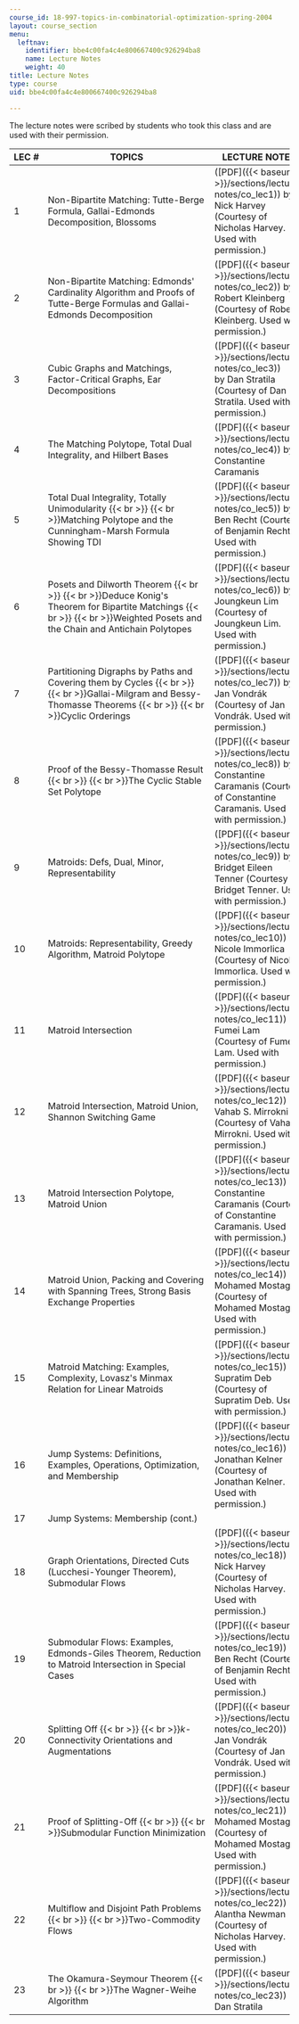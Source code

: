 ```yaml
---
course_id: 18-997-topics-in-combinatorial-optimization-spring-2004
layout: course_section
menu:
  leftnav:
    identifier: bbe4c00fa4c4e800667400c926294ba8
    name: Lecture Notes
    weight: 40
title: Lecture Notes
type: course
uid: bbe4c00fa4c4e800667400c926294ba8

---
```


The lecture notes were scribed by students who took this class and are used with their permission.

| LEC # | TOPICS | LECTURE NOTES |
| --- | --- | --- |
| 1 | Non-Bipartite Matching: Tutte-Berge Formula, Gallai-Edmonds Decomposition, Blossoms | ([PDF]({{< baseurl >}}/sections/lecture-notes/co_lec1)) by Nick Harvey (Courtesy of Nicholas Harvey. Used with permission.) |
| 2 | Non-Bipartite Matching: Edmonds' Cardinality Algorithm and Proofs of Tutte-Berge Formulas and Gallai-Edmonds Decomposition | ([PDF]({{< baseurl >}}/sections/lecture-notes/co_lec2)) by Robert Kleinberg (Courtesy of Robert Kleinberg. Used with permission.) |
| 3 | Cubic Graphs and Matchings, Factor-Critical Graphs, Ear Decompositions | ([PDF]({{< baseurl >}}/sections/lecture-notes/co_lec3)) by Dan Stratila (Courtesy of Dan Stratila. Used with permission.) |
| 4 | The Matching Polytope, Total Dual Integrality, and Hilbert Bases | ([PDF]({{< baseurl >}}/sections/lecture-notes/co_lec4)) by Constantine Caramanis |
| 5 | Total Dual Integrality, Totally Unimodularity  {{< br >}}  {{< br >}}Matching Polytope and the Cunningham-Marsh Formula Showing TDI | ([PDF]({{< baseurl >}}/sections/lecture-notes/co_lec5)) by Ben Recht (Courtesy of Benjamin Recht. Used with permission.) |
| 6 | Posets and Dilworth Theorem  {{< br >}}  {{< br >}}Deduce Konig's Theorem for Bipartite Matchings  {{< br >}}  {{< br >}}Weighted Posets and the Chain and Antichain Polytopes | ([PDF]({{< baseurl >}}/sections/lecture-notes/co_lec6)) by Joungkeun Lim (Courtesy of Joungkeun Lim. Used with permission.) |
| 7 | Partitioning Digraphs by Paths and Covering them by Cycles  {{< br >}}  {{< br >}}Gallai-Milgram and Bessy-Thomasse Theorems  {{< br >}}  {{< br >}}Cyclic Orderings | ([PDF]({{< baseurl >}}/sections/lecture-notes/co_lec7)) by Jan Vondrák (Courtesy of Jan Vondrák. Used with permission.) |
| 8 | Proof of the Bessy-Thomasse Result  {{< br >}}  {{< br >}}The Cyclic Stable Set Polytope | ([PDF]({{< baseurl >}}/sections/lecture-notes/co_lec8)) by Constantine Caramanis (Courtesy of Constantine Caramanis. Used with permission.) |
| 9 | Matroids: Defs, Dual, Minor, Representability | ([PDF]({{< baseurl >}}/sections/lecture-notes/co_lec9)) by Bridget Eileen Tenner (Courtesy of Bridget Tenner. Used with permission.) |
| 10 | Matroids: Representability, Greedy Algorithm, Matroid Polytope | ([PDF]({{< baseurl >}}/sections/lecture-notes/co_lec10)) by Nicole Immorlica (Courtesy of Nicole Immorlica. Used with permission.) |
| 11 | Matroid Intersection | ([PDF]({{< baseurl >}}/sections/lecture-notes/co_lec11)) by Fumei Lam (Courtesy of Fumei Lam. Used with permission.) |
| 12 | Matroid Intersection, Matroid Union, Shannon Switching Game | ([PDF]({{< baseurl >}}/sections/lecture-notes/co_lec12)) by Vahab S. Mirrokni (Courtesy of Vahab Mirrokni. Used with permission.) |
| 13 | Matroid Intersection Polytope, Matroid Union | ([PDF]({{< baseurl >}}/sections/lecture-notes/co_lec13)) by Constantine Caramanis (Courtesy of Constantine Caramanis. Used with permission.) |
| 14 | Matroid Union, Packing and Covering with Spanning Trees, Strong Basis Exchange Properties | ([PDF]({{< baseurl >}}/sections/lecture-notes/co_lec14)) by Mohamed Mostagir (Courtesy of Mohamed Mostagir. Used with permission.) |
| 15 | Matroid Matching: Examples, Complexity, Lovasz's Minmax Relation for Linear Matroids | ([PDF]({{< baseurl >}}/sections/lecture-notes/co_lec15)) by Supratim Deb (Courtesy of Supratim Deb. Used with permission.) |
| 16 | Jump Systems: Definitions, Examples, Operations, Optimization, and Membership | ([PDF]({{< baseurl >}}/sections/lecture-notes/co_lec16)) by Jonathan Kelner (Courtesy of Jonathan Kelner. Used with permission.) |
| 17 | Jump Systems: Membership (cont.) | &nbsp; |
| 18 | Graph Orientations, Directed Cuts (Lucchesi-Younger Theorem), Submodular Flows | ([PDF]({{< baseurl >}}/sections/lecture-notes/co_lec18)) by Nick Harvey (Courtesy of Nicholas Harvey. Used with permission.) |
| 19 | Submodular Flows: Examples, Edmonds-Giles Theorem, Reduction to Matroid Intersection in Special Cases | ([PDF]({{< baseurl >}}/sections/lecture-notes/co_lec19)) by Ben Recht (Courtesy of Benjamin Recht. Used with permission.) |
| 20 | Splitting Off  {{< br >}}  {{< br >}}$k$-Connectivity Orientations and Augmentations | ([PDF]({{< baseurl >}}/sections/lecture-notes/co_lec20)) by Jan Vondrák (Courtesy of Jan Vondrák. Used with permission.) |
| 21 | Proof of Splitting-Off  {{< br >}}  {{< br >}}Submodular Function Minimization | ([PDF]({{< baseurl >}}/sections/lecture-notes/co_lec21)) by Mohamed Mostagir (Courtesy of Mohamed Mostagir. Used with permission.) |
| 22 | Multiflow and Disjoint Path Problems  {{< br >}}  {{< br >}}Two-Commodity Flows | ([PDF]({{< baseurl >}}/sections/lecture-notes/co_lec22)) by Alantha Newman (Courtesy of Nicholas Harvey. Used with permission.) |
| 23 | The Okamura-Seymour Theorem  {{< br >}}  {{< br >}}The Wagner-Weihe Algorithm | ([PDF]({{< baseurl >}}/sections/lecture-notes/co_lec23)) by Dan Stratila